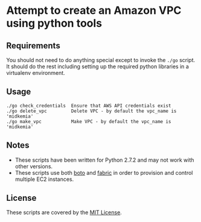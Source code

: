 Attempt to create an Amazon VPC using python tools
==================================================

Requirements
------------

You should not need to do anything special except to invoke the `./go` script.
It should do the rest including setting up the required python libraries in a virtualenv environment.

Usage
-----

    ./go check_credentials  Ensure that AWS API credentials exist
    ./go delete_vpc         Delete VPC - by default the vpc_name is 'midkemia'
    ./go make_vpc           Make VPC - by default the vpc_name is 'midkemia'

Notes
-----

* These scripts have been written for Python 2.7.2 and may not work with other versions.
* These scripts use both [boto](http://docs.pythonboto.org/en/latest/) and [fabric](http://docs.fabfile.org/en/1.5/)
  in order to provision and control multiple EC2 instances.

License
-------

These scripts are covered by the [MIT License](http://www.opensource.org/licenses/mit-license.php).
